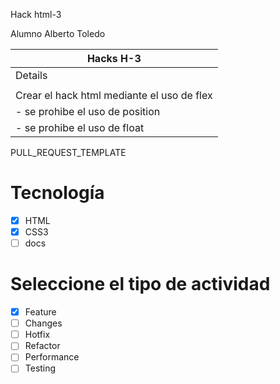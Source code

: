 Hack html-3

Alumno Alberto Toledo


|Hacks   H-3 | 
|-------------------------------------------|
| Details                                   |
|                                           |
|Crear el hack html mediante el uso de flex |
|   - se prohibe el uso de position         |
|   - se prohibe el uso de float            |



PULL_REQUEST_TEMPLATE
# Tecnología
- [X] HTML
- [X] CSS3
- [ ] docs

# Seleccione el tipo de actividad
- [X] Feature
- [ ] Changes
- [ ] Hotfix
- [ ] Refactor
- [ ] Performance
- [ ] Testing
